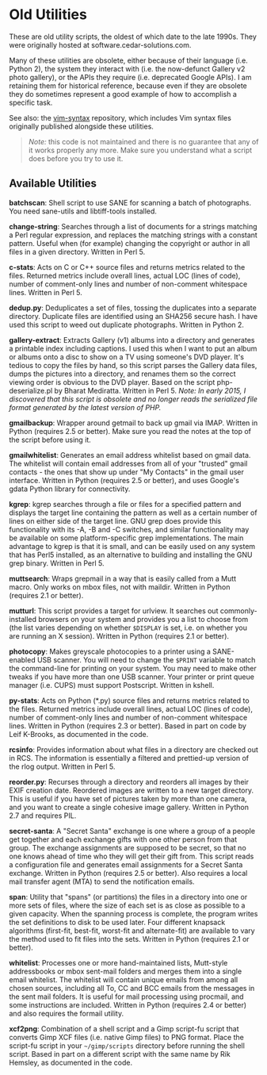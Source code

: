 # Old Utilities

These are old utility scripts, the oldest of which date to the late 1990s.  They were originally hosted at software.cedar-solutions.com.  

Many of these utilities are obsolete, either because of their language (i.e.  Python 2), the system they interact with (i.e. the now-defunct Gallery v2 photo gallery), or the APIs they require (i.e. deprecated Google APIs).  I am retaining them for historical reference, because even if they are obsolete they do sometimes represent a good example of how to accomplish a specific task.

See also: the [vim-syntax](https://github.com/pronovic/vim-syntax) repository, which includes Vim syntax files originally published alongside these utilities.

> _Note:_ this code is not maintained and there is no guarantee that any of it works properly any more.  Make sure you understand what a script does before you try to use it.

## Available Utilities

**batchscan**: Shell script to use SANE for scanning a batch of photographs. You need sane-utils and libtiff-tools installed.

**change-string**: Searches through a list of documents for a strings matching a Perl regular expression, and replaces the matching strings with a constant pattern. Useful when (for example) changing the copyright or author in all files in a given directory. Written in Perl 5.

**c-stats**: Acts on C or C++ source files and returns metrics related to the files. Returned metrics include overall lines, actual LOC (lines of code), number of comment-only lines and number of non-comment whitespace lines. Written in Perl 5.

**dedup.py**: Deduplicates a set of files, tossing the duplicates into a separate directory. Duplicate files are identified using an SHA256 secure hash. I have used this script to weed out duplicate photographs. Written in Python 2.

**gallery-extract**: Extracts Gallery (v1) albums into a directory and generates a printable index including captions. I used this when I want to put an album or albums onto a disc to show on a TV using someone's DVD player. It's tedious to copy the files by hand, so this script parses the Gallery data files, dumps the pictures into a directory, and renames them so the correct viewing order is obvious to the DVD player. Based on the script php-deserialize.pl by Bharat Mediratta. Written in Perl 5. _Note: In early 2015, I discovered that this script is obsolete and no longer reads the serialized file format generated by the latest version of PHP._

**gmailbackup**: Wrapper around getmail to back up gmail via IMAP. Written in Python (requires 2.5 or better). Make sure you read the notes at the top of the script before using it.

**gmailwhitelist**: Generates an email address whitelist based on gmail data. The whitelist will contain email addresses from all of your "trusted" gmail contacts - the ones that show up under "My Contacts" in the gmail user interface. Written in Python (requires 2.5 or better), and uses Google's gdata Python library for connectivity.

**kgrep**: kgrep searches through a file or files for a specified pattern and displays the target line containing the pattern as well as a certain number of lines on either side of the target line. GNU grep does provide this functionality with its -A, -B and -C switches, and similar functionality may be available on some platform-specific grep implementations. The main advantage to kgrep is that it is small, and can be easily used on any system that has Perl5 installed, as an alternative to building and installing the GNU grep binary. Written in Perl 5.

**muttsearch**: Wraps grepmail in a way that is easily called from a Mutt macro. Only works on mbox files, not with maildir. Written in Python (requires 2.1 or better).

**mutturl**: This script provides a target for urlview. It searches out commonly-installed browsers on your system and provides you a list to choose from (the list varies depending on whether `$DISPLAY` is set, i.e. on whether you are running an X session).  Written in Python (requires 2.1 or better).

**photocopy**: Makes greyscale photocopies to a printer using a SANE-enabled USB scanner. You will need to change the `$PRINT` variable to match the command-line for printing on your system. You may need to make other tweaks if you have more than one USB scanner. Your printer or print queue manager (i.e. CUPS) must support Postscript. Written in kshell.

**py-stats**: Acts on Python (*.py) source files and returns metrics related to the files. Returned metrics include overall lines, actual LOC (lines of code), number of comment-only lines and number of non-comment whitespace lines. Written in Python (requires 2.3 or better). Based in part on code by Leif K-Brooks, as documented in the code.

**rcsinfo**: Provides information about what files in a directory are checked out in RCS. The information is essentially a filtered and prettied-up version of the rlog output. Written in Perl 5.

**reorder.py**: Recurses through a directory and reorders all images by their EXIF creation date. Reordered images are written to a new target directory. This is useful if you have set of pictures taken by more than one camera, and you want to create a single cohesive image gallery. Written in Python 2.7 and requires PIL.

**secret-santa**: A "Secret Santa" exchange is one where a group of a people get together and each exchange gifts with one other person from that group. The exchange assignments are supposed to be secret, so that no one knows ahead of time who they will get their gift from. This script reads a configuration file and generates email assignments for a Secret Santa exchange. Written in Python (requires 2.5 or better). Also requires a local mail transfer agent (MTA) to send the notification emails.

**span**: Utility that "spans" (or partitions) the files in a directory into one or more sets of files, where the size of each set is as close as possible to a given capacity. When the spanning process is complete, the program writes the set definitions to disk to be used later. Four different knapsack algorithms (first-fit, best-fit, worst-fit and alternate-fit) are available to vary the method used to fit files into the sets. Written in Python (requires 2.1 or better).

**whitelist**: Processes one or more hand-maintained lists, Mutt-style addressbooks or mbox sent-mail folders and merges them into a single email whitelist. The whitelist will contain unique emails from among all chosen sources, including all To, CC and BCC emails from the messages in the sent mail folders. It is useful for mail processing using procmail, and some instructions are included. Written in Python (requires 2.4 or better) and also requires the formail utility.

**xcf2png**: Combination of a shell script and a Gimp script-fu script that converts Gimp XCF files (i.e. native Gimp files) to PNG format. Place the script-fu script in your `~/gimp/scripts` directory before running the shell script. Based in part on a different script with the same name by Rik Hemsley, as documented in the code.
